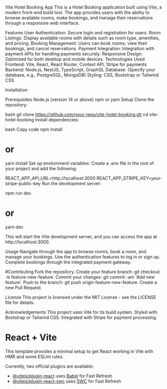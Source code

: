 Vite Hotel Booking App
This is a Hotel Booking application built using Vite, a modern front-end build tool. The app provides users with the ability to browse available rooms, make bookings, and manage their reservations through a responsive web interface.

Features
User Authentication: Secure login and registration for users.
Room Listings: Display available rooms with details such as room type, amenities, and pricing.
Booking Management: Users can book rooms, view their bookings, and cancel reservations.
Payment Integration: Integration with payment APIs for handling payments securely.
Responsive Design: Optimized for both desktop and mobile devices.
Technologies Used
Frontend: Vite, React, React Router, Context API, Stripe for payments
Backend: Node.js, NestJS, TypeScript, GraphQL
Database: (Specify your database, e.g., PostgreSQL, MongoDB)
Styling: CSS, Bootstrap or Tailwind CSS

Installation

Prerequisites
Node.js (version 14 or above)
npm or yarn
Setup
Clone the repository:

bash
git clone https://github.com/your-repo/vite-hotel-booking.git
cd vite-hotel-booking
Install dependencies:

bash
Copy code
npm install
# or
yarn install
Set up environment variables: Create a .env file in the root of your project and add the following:


REACT_APP_API_URL=http://localhost:3000
REACT_APP_STRIPE_KEY=your-stripe-public-key
Run the development server:


npm run dev
# or
yarn dev

This will start the Vite development server, and you can access the app at http://localhost:3000.

Usage
Navigate through the app to browse rooms, book a room, and manage your bookings.
Use the authentication features to log in or sign up.
Complete bookings through the integrated payment gateway.

#Contributing
Fork the repository.
Create your feature branch: git checkout -b feature-new-feature.
Commit your changes: git commit -am 'Add new feature'.
Push to the branch: git push origin feature-new-feature.
Create a new Pull Request.

License
This project is licensed under the MIT License - see the LICENSE file for details.

Acknowledgements
This project uses Vite for its build system.
Styled with Bootstrap or Tailwind CSS.
Integrated with Stripe for payment processing.



# React + Vite

This template provides a minimal setup to get React working in Vite with HMR and some ESLint rules.

Currently, two official plugins are available:

- [@vitejs/plugin-react](https://github.com/vitejs/vite-plugin-react/blob/main/packages/plugin-react/README.md) uses [Babel](https://babeljs.io/) for Fast Refresh
- [@vitejs/plugin-react-swc](https://github.com/vitejs/vite-plugin-react-swc) uses [SWC](https://swc.rs/) for Fast Refresh
